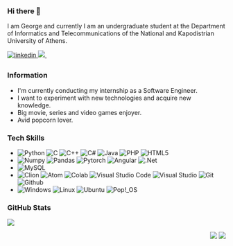 ### Hi there 👋

I am George and currently I am an undergraduate student at the Department of Informatics and Telecommunications of the National and Kapodistrian University of Athens.

<a href="https://www.linkedin.com/in/georgiosfarao/" target="_blank" rel="noopener noreferrer">
<img src=https://img.shields.io/badge/linkedin-%231E77B5.svg?&style=for-the-badge&logo=linkedin&logoColor=white alt=linkedin style="margin-bottom: 5px;" />
</a>
 <a href="https://drive.google.com/file/d/1kz_6e6g-MgRh4AVTwwDjDSaNRnd4_ecO/view?usp=sharing" target="_blank" rel="noopener noreferrer">
      <img src="https://img.shields.io/badge/CV-4285F4?style=for-the-badge&logo=google-drive&logoColor=white&color=orange" />
  </a>&nbsp;&nbsp;&nbsp;&nbsp;

### Information

* I'm currently conducting my internship as a Software Engineer.
* I want to experiment with new technologies and acquire new knowledge.
* Big movie, series and video games enjoyer.
* Avid popcorn lover.

### Tech Skills

-
  ![Python](https://img.shields.io/badge/Python-3776AB?style=for-the-badge&logo=python&logoColor=white)
  ![C](https://img.shields.io/badge/C-00599C?style=for-the-badge&logo=c&logoColor=white)
  ![C++](https://img.shields.io/badge/C%2B%2B-00599C?style=for-the-badge&logo=c%2B%2B&logoColor=white)
  ![C#](https://img.shields.io/badge/c%23-%23239120.svg?style=for-the-badge&logo=c-sharp&logoColor=white)
  ![Java](https://img.shields.io/badge/Java-ED8B00?style=for-the-badge&logo=java&logoColor=white)
  ![PHP](https://img.shields.io/badge/PHP-777BB4?style=for-the-badge&logo=php&logoColor=white)
  ![HTML5](https://img.shields.io/badge/HTML5-E34F26?style=for-the-badge&logo=html5&logoColor=white)
-
  ![Numpy](https://img.shields.io/badge/Numpy-777BB4?style=for-the-badge&logo=numpy&logoColor=white)
  ![Pandas](https://img.shields.io/badge/Pandas-2C2D72?style=for-the-badge&logo=pandas&logoColor=white)
  ![Pytorch](https://img.shields.io/badge/PyTorch-EE4C2C?style=for-the-badge&logo=PyTorch&logoColor=white)
  ![Angular](https://img.shields.io/badge/angular-%23DD0031.svg?style=for-the-badge&logo=angular&logoColor=white)
  ![.Net](https://img.shields.io/badge/.NET-5C2D91?style=for-the-badge&logo=.net&logoColor=white)
-
  ![MySQL](https://img.shields.io/badge/MySQL-00000F?style=for-the-badge&logo=mysql&logoColor=white)
-
  ![Clion](https://img.shields.io/badge/CLion-000000?style=for-the-badge&logo=clion&logoColor=white)
  ![Atom](https://img.shields.io/badge/Atom-66595C?style=for-the-badge&logo=Atom&logoColor=white)
  ![Colab](https://img.shields.io/badge/Colab-F9AB00?style=for-the-badge&logo=googlecolab&color=525252)
  ![Visual Studio Code](https://img.shields.io/badge/Visual%20Studio%20Code-0078d7.svg?style=for-the-badge&logo=visual-studio-code&logoColor=white)
  ![Visual Studio](https://img.shields.io/badge/Visual%20Studio-5C2D91.svg?style=for-the-badge&logo=visual-studio&logoColor=white)
  ![Git](https://img.shields.io/badge/Git-F05032?style=for-the-badge&logo=git&logoColor=white)
  ![Github](https://img.shields.io/badge/GitHub-100000?style=for-the-badge&logo=github&logoColor=white)
-
  ![Windows](https://img.shields.io/badge/Windows-0078D6?style=for-the-badge&logo=windows&logoColor=white)
  ![Linux](https://img.shields.io/badge/Linux-FCC624?style=for-the-badge&logo=linux&logoColor=black)
  ![Ubuntu](https://img.shields.io/badge/Ubuntu-E95420?style=for-the-badge&logo=ubuntu&logoColor=white)
  ![Pop!_OS](https://img.shields.io/badge/Pop!_OS-48B9C7?style=for-the-badge&logo=Pop!_OS&logoColor=white)

### GitHub Stats

<a href="https://github.com/GeorgeFarao/GeorgeFarao">
  <img align="center" src="https://github-readme-stats.vercel.app/api/top-langs/?username=GeorgeFarao&layout=compact&theme=dracula" />
</a>

<p align="right">
<img src="https://komarev.com/ghpvc/?username=GeorgeFarao&style=plastic&label=Views"><img>
<img src="https://badges.pufler.dev/visits/GeorgeFarao/GeorgeFarao?color=black&logo=github" />
</p>

<!--
<a href="https://mail.google.com/mail/u/?authuser=georgefr15@gmail.com" target="_blank">
<img src=https://img.shields.io/badge/Gmail-D14836?style=for-the-badge&logo=gmail&logoColor=white
/>

